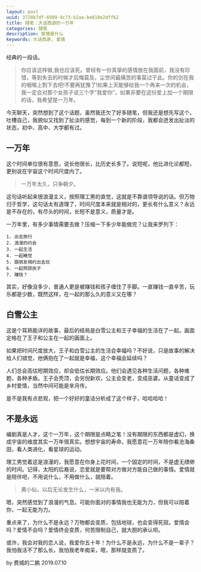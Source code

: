```yaml
---
layout: post
uuid: 3728b7df-6989-4c73-b2aa-be810e2dff62
title: 随笔：大话西游的一万年
categories: 随笔
description: 爱情是什么
keywords: 大话西游, 爱情
---
```


经典的一段话。

> 你应该这样做,我也应该死。曾经有一份真挚的感情放在我面前，我没有珍惜，等到失去的时候才后悔莫及，尘世间最痛苦的事莫过于此。你的剑在我的咽喉上割下去吧!不要再犹豫了!如果上天能够给我一个再来一次的机会，我一定会对那个女孩子说三个字“我爱你”，如果非要在这份爱上加一个期限的话，我希望是一万年。

今天聊天，突然想到了这个话题，虽然我还欠了好多随笔，但我还是想先写这个。吐槽自己，我貌似又找到了扯淡的感觉，每到一个新的阶段，我都会迸发出扯淡的状态，初中、高中、大学都有过。

## 一万年

这个时间单位很有意思，说长他很长，比历史长多了。说短呢，他比进化论都短，更别说在宇宙这个时间尺度内了。

> 一万年太久，只争朝夕。

这句话听起来很浪漫主义，按照理工男的直觉，这就是不靠谱领导说的话。但万物归于哲学，这句话太有道理了，时间尺度本来就是相对的，更长有什么意义？永远是不存在的，有尽头的时间，长短不是意义，质量才是。

一万年里，有多少事情需要去做？压缩一下多少年能做完？让我来罗列下：
    
    1. 出去旅行
    2. 浪漫的约会
    3. 一起生活
    4. 一起睡觉
    5. 跟朋友相约出去玩
    6. 一起照顾孩子
    7. 赚钱？
    
其实，好像没多少，普通人更是被赚钱和孩子缠住了手脚。一直赚钱一直辛苦，玩乐都是少数，既然这样，在一起的那么久的意义又在哪？

## 白雪公主

这是个耳熟能详的故事，最后的结局是白雪公主和王子幸福的生活在了一起。画面定格在了王子和公主在一起的画面上。

如果把时间尺度放大，王子和白雪公主的生活会幸福吗？不好说，只是故事的解决给人们错觉，他俩抱在了一起就是幸福，这个幸福会延续吗？

人们总会高估短期效应，却会低估长期效应。他们会遇见各种生活问题，各种难题，各种矛盾。王子会秃顶，会另倪新欢，公主会变老，变成巫婆。从童话变成了乡村爱情，当然中间可能是芈月传。

是不是我有点悲观，把一个好好的童话分析成了这个样子，哈哈哈哈！

## 不是永远

编剧真是人才，这个一万年，这个期限是点睛之笔！没有期限的东西都是虚幻，换成宇宙的维度其实一万年很真实。想想宇宙的寿命，我愿意花一万年陪你看沧海桑田，看人类进化，看星球的运动。

理工男觉着这是浪漫的，我愿意在你身上花时间，一个固定的时间，不是虚无缥缈的时间。记得，太阳的后裔说，恋爱就是要帮对方做对方能自己做的事情。爱情就是陪伴吧，不用说什么，不用做什么，就陪着。

> 黄小仙，以后无论发生什么，一米以内有我。

嗯，突然感觉到了浪漫的气息。可能你面对的事情我也无能为力，但我可以陪着你，一起无能为力。

重点来了，为什么不是永远？万物都会变质，包括地球，也会变得死寂。爱情会吗？爱情不会吗？爱情终会变质，何苦限制自己，就大胆的承认呗。

或许，我会对我的恋人说，我爱你五十年！为什么不是永远，为什么不是一辈子？我怕我活不了那么长，我怕我老年痴呆，嗯，那样就变质了。

by 费城的二鹏 2019.07.10
